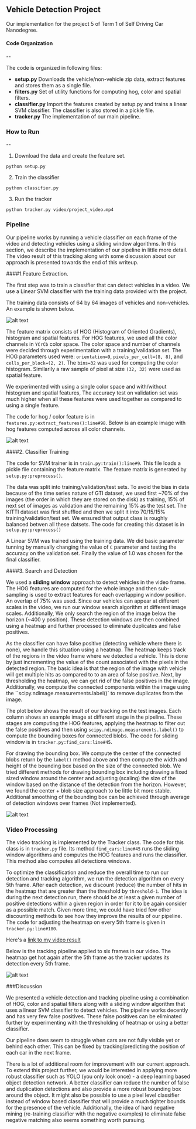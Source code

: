 ## Vehicle Detection Project

Our implementation for the project 5 of Term 1 of Self Driving Car Nanodegree.

[//]: # (Image References)
[image1]: ./output_images/car_nocar.jpg
[image2]: ./output_images/hog_features.jpg
[image3]: ./output_images/pipeline.jpg
[image4]: ./output_images/pipeline_video_frame.jpg


#### Code Organization
--

The code is organized in following files:


* **setup.py** Downloads the vehicle/non-vehicle zip data, extract features and stores them as a single file. 
* **filters.py** Set of utility functions for computing hog, color and spatial filters.
* **classifier.py** Import the features created by setup.py and trains a linear SVM classifier. The classifier is also stored in a pickle file. 
* **tracker.py** The implementation of our main pipeline. 

### How to Run
--
1. Download the data and create the feature set. 
```
python setup.py
```
2. Train the classifier
```
python classifier.py
```
3. Run the tracker
```
python tracker.py video/project_video.mp4
```

### Pipeline

Our pipeline works by running a vehicle classifier on each frame of the video and detecting vehicles using a sliding window algorithms. In this section, we describe the implementation of our pipeline in little more detail. The video result of this tracking along with some discussion about our approach is presented towards the end of this writeup. 

####1.Feature Extraction. 

The first step was to train a classifier that can detect vehicles in a video. We use a Linear SVM classifier with the training data provided with the project. 

The training data consists of 64 by 64 images of vehicles and non-vehicles. An example is shown below. 

![alt text][image1]

The feature matrix consists of HOG (Histogram of Oriented Gradients), histogram and spatial features. For HOG features, we used all the color channels in `YCrCb` color space. The color space and number of channels were decided through experimentation with a training/validation set. The HOG parameters used were: `orientation=9`, `pixels_per_cell=(8, 8)`, and `cells_per_block=(2, 2)`. The `bins=32` was used for computing the color histogram. Similarily a raw sample of pixel at size `(32, 32)` were used as spatial feature. 

We experimented with using a single color space and with/without histogram and spatial features, The accuracy test on validation set was much higher when all these features were used together as compared to using a single feature. 

The code for hog / color feature is in `features.py:extract_features():line#98`. Below is an example image with hog features computed across all color channels. 

![alt text][image2]

####2. Classifier Training

The code for SVM trainer is in `train.py:train():line#9`. This file loads a pickle file containing the feature matrix. The feature matrix is generated by `setup.py:preprocess()`. 

The data was split into training/validation/test sets. To avoid the bias in data because of the time series nature of GTI dataset, we used first ~70% of the images (the order in which they are stored on the disk) as training, 15% of next set of images as validation and the remaining 15% as the test set. The KITTI dataset was first shuffled and then we split it into 70/15/15% training/validation/test set. We ensured that output class is roughly balanced betwen all these datsets. The code for creating this dataset is in `setup.py:preprocess()`

A Linear SVM was trained using the training data. We did basic parameter tunning by manually changing the value of `C` parameter and testing the accuracy on the validation set. Finally the value of 1.0 was chosen for the final classifier. 

####3. Search and Detection

We used a **sliding window** approach to detect vehicles in the video frame. The HOG features are computed for the whole image and then sub-sampling is used to extract features for each overlapping window position. An overlap of 75% was used. Since our vehicles can appear at different scales in the video, we run our window search algorithm at different image scales. Additionally, We only search the region of the image below the horizon (~400 y position). These detection windows are then combined using a heatmap and further processed to eliminate duplicates and false positives. 

As the classifier can have false positive (detecting vehicle where there is none), we handle this situation using a heatmap. The heatmap keeps track of the regions in the video frame where we detected a vehicle. This is done by just incrementing the value of the count associated with the pixels in the detected region. The basic idea is that the region of the image with vehicle will get multiple hits as compared to to an area of false positive. Next, by thresholding the heatmap, we can get rid of the false positives in the image. Additionally, we compute the connected components within the image using the   ``scipy.ndimage.measurements.label()` to remove duplicates from the image. 

The plot below shows the result of our tracking on the test images. Each column shows an example image at different stage in the pipeline. These stages are computing the HOG features, applying the heatmap to filter out the false positives and then using `scipy.ndimage.measurements.label()` to compute the bounding boxes for connected blobs. The code for sliding window is in  `tracker.py:find_cars:line#45`. 

For drawing the bounding box. We compute the center of the connected blobs return by the `label()` method above and then compute the width and height of the bounding box based on the size of the connected blob. We tried different methods for drawing bounding box including drawing a fixed sized window around the center and adjusting (scaling) the size of the window based on the distance of the detection from the horizon. However, we found the center + blob size approach to be little bit more stable. Additional smoothing of the bounding box can be achieved through average of detection windows over frames (Not implemented).   


![alt text][image3]

### Video Processing

The video tracking is implemented by the Tracker class. The code for this class is in `tracker.py` file. Its method `find_cars:line#45` runs the sliding window algorithms and computes the HOG features and runs the classifier. This method also computes all detections windows. 

To optimize the classification and reduce the overall time to run our detection and tracking algorithm, we run the detection algorithm on every 5th frame. After each detection, we discount (reduce) the number of hits in the heatmap that are greater than the threshold by `threshold-1`. The idea is during the next detection run, there should be at least a given number of positive detections within a given region in order for it to be again consider as a possible match. Given more time, we could have tried few other discounting methods to see how they improve the results of our pipeline. The code for adjusting the heatmap on every 5th frame is given in `tracker.py:line#180`.  

Here's a [link to my video result](./project_video_tracked.mp4)

Below is the tracking pipeline applied to six frames in our video. The heatmap get hot again after the 5th frame as the tracker updates its detection every 5th frame. 

![alt text][image4]


###Discussion

We presented a vehicle detection and tracking pipeline using a combination of HOG, color and spatial filters along with a sliding window algorithm that uses a linear SVM classifier to detect vehicles. The pipeline works decently and has very few false positives. These false positives can be eliminated further by experimenting with the thresholding of heatmap or using a better classifier. 

Our pipeline does seem to  struggle when cars are not fully visible yet or behind each other. This can be fixed by tracking/predicting the position of each car in the next frame. 

There is a lot of additional room for improvement with our current approach. To extend this project further,  we would be interested in applying more robust classifier such as YOLO (you only look once) - a deep learning based object detection network. A better classifier can reduce the number of false and duplication detections and also provide a more robust bounding box around the object. It might also be possible to use a pixel level classifier instead of window based classifier that will provide a much tighter bounds for the presence of the vehicle. Additionally, the idea of hard negative mining (re-training classifier with the negative examples) to eliminate false negative matching also seems something worth pursuing. 


